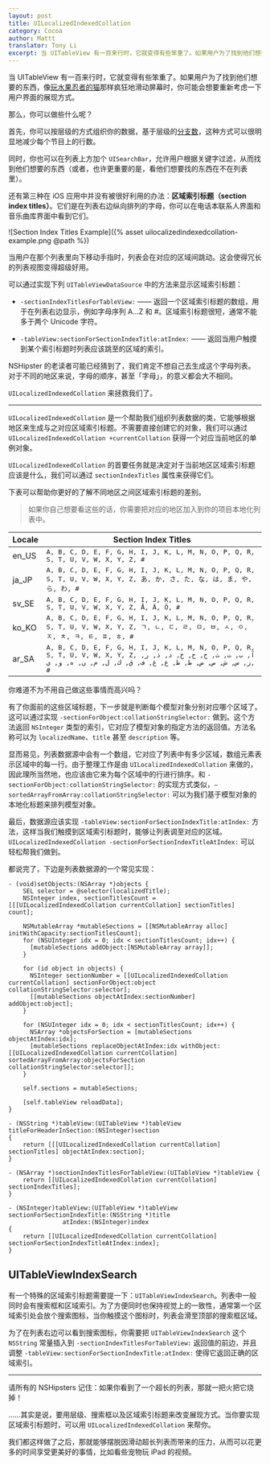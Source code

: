 ```yaml
---
layout: post
title: UILocalizedIndexedCollation
category: Cocoa
author: Mattt
translator: Tony Li
excerpt: 当 UITableView 有一百来行时，它就变得有些笨重了。如果用户为了找到他们想要的东西，像玩水果忍者的猫那样疯狂地滑动屏幕时，你可能会想要重新考虑一下用户界面的展现方式。
---
```


当 UITableView 有一百来行时，它就变得有些笨重了。如果用户为了找到他们想要的东西，像[玩水果忍者的猫](http://www.youtube.com/watch?v=CdEBgZ5Y46U)那样疯狂地滑动屏幕时，你可能会想要重新考虑一下用户界面的展现方式。

那么，你可以做些什么呢？

首先，你可以按层级的方式组织你的数据，基于层级的[分支数](https://en.wikipedia.org/wiki/Branching_factor)，这种方式可以很明显地减少每个节目上的行数。

同时，你也可以在列表上方加个 `UISearchBar`，允许用户根据关键字过滤，从而找到他们想要的东西（或者，也许更重要的是，看他们想要找的东西在不在列表里）。

还有第三种在 iOS 应用中并没有被很好利用的办法：**区域索引标题（section index titles）**。它们是在列表右边纵向排列的字母，你可以在电话本联系人界面和音乐曲库界面中看到它们。

![Section Index Titles Example]({% asset uilocalizedindexedcollation-example.png @path %})

当用户在那个列表里向下移动手指时，列表会在对应的区域间跳动。这会使得冗长的列表视图变得超级好用。

可以通过实现下列 `UITableViewDataSource` 中的方法来显示区域索引标题：

- `-sectionIndexTitlesForTableView:` —— 返回一个区域索引标题的数组，用于在列表右边显示，例如字母序列 A...Z 和 #。区域索引标题很短，通常不能多于两个 Unicode 字符。

- `-tableView:sectionForSectionIndexTitle:atIndex:` —— 返回当用户触摸到某个索引标题时列表应该跳至的区域的索引。

NSHipster 的老读者可能已经猜到了，我们肯定不想自己去生成这个字母列表。对于不同的地区来说，字母的顺序，甚至「字母」，的意义都会大不相同。

`UILocalizedIndexedCollation` 来拯救我们了。

---

`UILocalizedIndexedCollation` 是一个帮助我们组织列表数据的类，它能够根据地区来生成与之对应区域索引标题。不需要直接创建它的对象，我们可以通过 `UILocalizedIndexedCollation +currentCollation` 获得一个对应当前地区的单例对象。

`UILocalizedIndexedCollation` 的首要任务就是决定对于当前地区区域索引标题应该是什么，我们可以通过 `sectionIndexTitles` 属性来获得它们。

下表可以帮助你更好的了解不同地区之间区域索引标题的差别。

> 如果你自己想要看这些的话，你需要把对应的地区加入到你的项目本地化列表中。

<table>
  <thead>
    <tr>
      <th>Locale</th>
      <th>Section Index Titles</th>
    </tr>
  </thead>
  <tbody>
    <tr>
      <td>en_US</td>
      <td><tt>A, B, C, D, E, F, G, H, I, J, K, L, M, N, O, P, Q, R, S, T, U, V, W, X, Y, Z, #</tt></td>
    </tr>
    <tr>
      <td>ja_JP</td>
      <td><tt>A, B, C, D, E, F, G, H, I, J, K, L, M, N, O, P, Q, R, S, T, U, V, W, X, Y, Z, あ, か, さ, た, な, は, ま, や, ら, わ, #</tt></td>
    </tr>
    <tr>
      <td>sv_SE</td>
      <td><tt>A, B, C, D, E, F, G, H, I, J, K, L, M, N, O, P, Q, R, S, T, U, V, W, X, Y, Z, Å, Ä, Ö, #</tt></td>
    </tr>
    <tr>
      <td>ko_KO</td>
      <td><tt>A, B, C, D, E, F, G, H, I, J, K, L, M, N, O, P, Q, R, S, T, U, V, W, X, Y, Z, ㄱ, ㄴ, ㄷ, ㄹ, ㅁ, ㅂ, ㅅ, ㅇ, ㅈ, ㅊ, ㅋ, ㅌ, ㅍ, ㅎ, #</tt></td>
    </tr>
    <tr>
      <td>ar_SA</td>
      <td><tt>A, B, C, D, E, F, G, H, I, J, K, L, M, N, O, P, Q, R, S, T, U, V, W, X, Y, Z, آ, ب, ت, ث, ج, ح, خ, د, ذ, ر, ز, س, ش, ص, ض, ط, ظ, ع, غ, ف, ق, ك, ل, م, ن, ه, و, ي, #</tt></td>
    </tr>
  </tbody>
</table>

你难道不为不用自己做这些事情而高兴吗？

有了你面前的这些区域标题，下一步就是判断每个模型对象分别对应哪个区域了。这可以通过实现 `-sectionForObject:collationStringSelector:` 做到。这个方法返回 `NSInteger` 类型的索引，它对应了模型对象的指定方法的返回值。方法名称可以为 `localizedName`、`title` 甚至 `description` 等。

显而易见，列表数据源中会有一个数组，它对应了列表中有多少区域，数组元素表示区域中的每一行。由于整理工作是由 `UILocalizedIndexedCollation` 来做的，因此理所当然地，也应该由它来为每个区域中的行进行排序。和 `-sectionForObject:collationStringSelector:` 的实现方式类似，`– sortedArrayFromArray:collationStringSelector:` 可以为我们基于模型对象的本地化标题来排列模型对象。

最后，数据源应该实现 `-tableView:sectionForSectionIndexTitle:atIndex:` 方法，这样当我们触摸到区域索引标题时，能够让列表调至对应的区域。`UILocalizedIndexedCollation -sectionForSectionIndexTitleAtIndex:` 可以轻松帮我们做到。

都说完了，下边是列表数据源的一个常见实现：

```objc
- (void)setObjects:(NSArray *)objects {
    SEL selector = @selector(localizedTitle);
    NSInteger index, sectionTitlesCount = [[[UILocalizedIndexedCollation currentCollation] sectionTitles] count];

    NSMutableArray *mutableSections = [[NSMutableArray alloc] initWithCapacity:sectionTitlesCount];
    for (NSUInteger idx = 0; idx < sectionTitlesCount; idx++) {
      [mutableSections addObject:[NSMutableArray array]];
    }

    for (id object in objects) {
      NSInteger sectionNumber = [[UILocalizedIndexedCollation currentCollation] sectionForObject:object collationStringSelector:selector];
      [[mutableSections objectAtIndex:sectionNumber] addObject:object];
    }

    for (NSUInteger idx = 0; idx < sectionTitlesCount; idx++) {
      NSArray *objectsForSection = [mutableSections objectAtIndex:idx];
      [mutableSections replaceObjectAtIndex:idx withObject:[[UILocalizedIndexedCollation currentCollation] sortedArrayFromArray:objectsForSection collationStringSelector:selector]];
    }

    self.sections = mutableSections;

    [self.tableView reloadData];
}

- (NSString *)tableView:(UITableView *)tableView
titleForHeaderInSection:(NSInteger)section
{
    return [[[UILocalizedIndexedCollation currentCollation] sectionTitles] objectAtIndex:section];
}

- (NSArray *)sectionIndexTitlesForTableView:(UITableView *)tableView {
    return [[UILocalizedIndexedCollation currentCollation] sectionIndexTitles];
}

- (NSInteger)tableView:(UITableView *)tableView
sectionForSectionIndexTitle:(NSString *)title
               atIndex:(NSInteger)index
{
    return [[UILocalizedIndexedCollation currentCollation] sectionForSectionIndexTitleAtIndex:index];
}
```

## UITableViewIndexSearch

有一个特殊的区域索引标题需要提一下：`UITableViewIndexSearch`。列表中一般同时会有搜索框和区域索引。为了方便同时也保持视觉上的一致性，通常第一个区域索引处会放个搜索图标，当你触摸这个图标时，列表会滑至顶部的搜索框区域。

为了在列表右边可以看到搜索图标，你需要把 `UITableViewIndexSearch` 这个 `NSString` 常量插入到 `-sectionIndexTitlesForTableView:` 返回值的前边，并且调整 `-tableView:sectionForSectionIndexTitle:atIndex:` 使得它返回正确的区域索引。

---

请所有的 NSHipsters 记住：如果你看到了一个超长的列表，那就一把火把它烧掉！

……其实是说，要用层级、搜索框以及区域索引标题来改变展现方式。当你要实现区域索引标题时，可以用 `UILocalizedIndexedCollation` 来帮你。

我们都这样做了之后，那就能够摆脱因滑动超长列表而带来的压力，从而可以花更多的时间享受更美好的事情，比如看些宠物玩 iPad 的视频。
